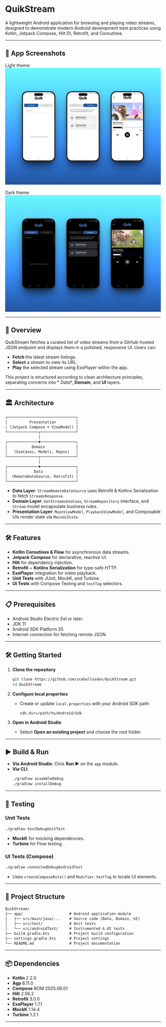 # QuikStream

A lightweight Android application for browsing and playing video streams, designed to demonstrate
modern Android development best practices using Kotlin, Jetpack Compose, Hilt DI, Retrofit, and
Coroutines.

---

## 📸 App Screenshots

Light theme:  
![QuikStream • Light](docs/screenshots/app_screens_light.png)

Dark theme:  
![QuikStream • Dark](docs/screenshots/app_screens_dark.png)

---

## 🚀 Overview

QuikStream fetches a curated list of video streams from a GitHub-hosted JSON endpoint and displays
them in a polished, responsive UI. Users can:

- **Fetch** the latest stream listings.
- **Select** a stream to view its URL.
- **Play** the selected stream using ExoPlayer within the app.

This project is structured according to clean architecture principles, separating concerns into *
*Data**, **Domain**, and **UI** layers.

---

## 🏛️ Architecture

```
┌───────────────────────────────┐
│          Presentation         │
│ (Jetpack Compose + ViewModel) │
└──────────────┬────────────────┘
               │
┌──────────────▼────────────────┐
│           Domain              │
│   (UseCases, Models, Repos)   │
└──────────────┬────────────────┘
               │
┌──────────────▼────────────────┐
│            Data               │
│  (RemoteDataSource, Retrofit) │
└───────────────────────────────┘
```

- **Data Layer**: `StreamRemoteDataSource` uses Retrofit & Kotlinx Serialization to fetch
  `StreamsResponse`.
- **Domain Layer**: `GetStreamsUseCase`, `StreamRepository` interface, and `Stream` model
  encapsulate business rules.
- **Presentation Layer**: `MainViewModel`, `PlaybackViewModel`, and Composable UIs render state via
  `MainUiState`.

---

## 🛠️ Features

- **Kotlin Coroutines & Flow** for asynchronous data streams.
- **Jetpack Compose** for declarative, reactive UI.
- **Hilt** for dependency injection.
- **Retrofit** + **Kotlinx Serialization** for type-safe HTTP.
- **ExoPlayer** integration for video playback.
- **Unit Tests** with JUnit, MockK, and Turbine.
- **UI Tests** with Compose Testing and `testTag` selectors.

---

## 📋 Prerequisites

- Android Studio Electric Eel or later.
- JDK 11
- Android SDK Platform 35
- Internet connection for fetching remote JSON.

---

## 🛠️ Getting Started

1. **Clone the repository**

   ```bash
   git clone https://github.com/sceballosdev/QuikStream.git
   cd QuikStream
   ```

2. **Configure local properties**

    - Create or update `local.properties` with your Android SDK path:
      ```properties
      sdk.dir=/path/to/Android/Sdk
      ```

3. **Open in Android Studio**

    - Select **Open an existing project** and choose the root folder.

---

## ▶️ Build & Run

- **Via Android Studio**: Click **Run ▶️** on the `app` module.
- **Via CLI**:
  ```bash
  ./gradlew assembleDebug
  ./gradlew installDebug
  ```

---

## 🧪 Testing

### Unit Tests

```bash
./gradlew testDebugUnitTest
```

- **MockK** for mocking dependencies.
- **Turbine** for Flow testing.

### UI Tests (Compose)

```bash
./gradlew connectedDebugAndroidTest
```

- Uses `createComposeRule()` and `Modifier.testTag` to locate UI elements.

---

## 📁 Project Structure

```
QuikStream/
├── app/                     # Android application module
│   ├── src/main/java/...    # Source code (Data, Domain, UI)
│   ├── src/test/            # Unit tests
│   └── src/androidTest/     # Instrumented & UI tests
├── build.gradle.kts         # Project build configuration
├── settings.gradle.kts      # Project settings
└── README.md                # Project documentation
```

---

## 📦 Dependencies

- **Kotlin** 2.2.0
- **Agp** 8.11.0
- **Compose** BOM 2025.06.01
- **Hilt** 2.56.2
- **Retrofit** 3.0.0
- **ExoPlayer** 1.7.1
- **MockK** 1.14.4
- **Turbine** 1.2.1

---